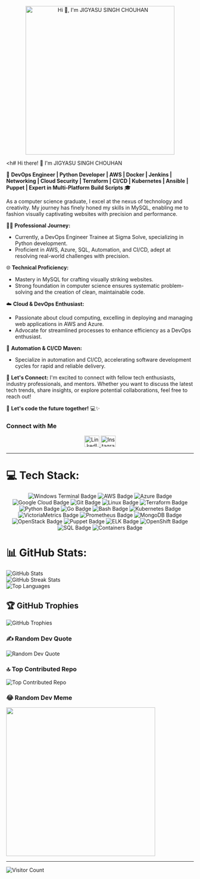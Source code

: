<p align="center">
  <img alt="Hi 👋, I'm JIGYASU SINGH CHOUHAN" src="https://user-images.githubusercontent.com/55389276/140866485-8fb1c876-9a8f-4d6a-98dc-08c4981eaf70.gif" width="400">
</p>

<h# Hi there! 👋 I'm JIGYASU SINGH CHOUHAN

🚀 **DevOps Engineer | Python Developer | AWS | Docker | Jenkins | Networking | Cloud Security | Terraform | CI/CD | Kubernetes | Ansible | Puppet | Expert in Multi-Platform Build Scripts** 🎓

As a computer science graduate, I excel at the nexus of technology and creativity. My journey has finely honed my skills in MySQL, enabling me to fashion visually captivating websites with precision and performance.

👩‍💻 **Professional Journey:**
- Currently, a DevOps Engineer Trainee at Sigma Solve, specializing in Python development.
- Proficient in AWS, Azure, SQL, Automation, and CI/CD, adept at resolving real-world challenges with precision.

🌐 **Technical Proficiency:**
- Mastery in MySQL for crafting visually striking websites.
- Strong foundation in computer science ensures systematic problem-solving and the creation of clean, maintainable code.

☁️ **Cloud & DevOps Enthusiast:**
- Passionate about cloud computing, excelling in deploying and managing web applications in AWS and Azure.
- Advocate for streamlined processes to enhance efficiency as a DevOps enthusiast.

🤖 **Automation & CI/CD Maven:**
- Specialize in automation and CI/CD, accelerating software development cycles for rapid and reliable delivery.

🤝 **Let's Connect:**
I'm excited to connect with fellow tech enthusiasts, industry professionals, and mentors. Whether you want to discuss the latest tech trends, share insights, or explore potential collaborations, feel free to reach out!

🚀 **Let's code the future together!** 💻✨


### Connect with Me

<p align="center">
  <a href="https://linkedin.com/in/jigyasusinghchouahn" target="blank">
    <img src="https://raw.githubusercontent.com/rahuldkjain/github-profile-readme-generator/master/src/images/icons/Social/linked-in-alt.svg" alt="LinkedIn" height="30" width="40">
  </a>
  <a href="https://instagram.com/jigyasu_singh_" target="blank">
    <img src="https://raw.githubusercontent.com/rahuldkjain/github-profile-readme-generator/master/src/images/icons/Social/instagram.svg" alt="Instagram" height="30" width="40">
  </a>

---


# 💻 Tech Stack:
<div align="center">
  <img src="https://img.shields.io/badge/Windows%20Terminal-%234D4D4D.svg?style=for-the-badge&logo=windows-terminal&logoColor=white" alt="Windows Terminal Badge">
  <img src="https://img.shields.io/badge/AWS-%23FF9900.svg?style=for-the-badge&logo=amazon-aws&logoColor=white" alt="AWS Badge">
  <img src="https://img.shields.io/badge/Azure-%230072C6.svg?style=for-the-badge&logo=microsoft-azure&logoColor=white" alt="Azure Badge">
  <img src="https://img.shields.io/badge/Google%20Cloud-%234285F4.svg?style=for-the-badge&logo=google-cloud&logoColor=white" alt="Google Cloud Badge">
  <img src="https://img.shields.io/badge/Git-fc6d26?style=for-the-badge&logo=git&logoColor=white" alt="Git Badge">
  <img src="https://img.shields.io/badge/Linux-FCC624?style=for-the-badge&logo=linux&logoColor=black" alt="Linux Badge">
  <img src="https://img.shields.io/badge/Terraform-%235835CC.svg?style=for-the-badge&logo=terraform&logoColor=white" alt="Terraform Badge">
  <img src="https://img.shields.io/badge/Python-3776AB?style=for-the-badge&logo=python&logoColor=white" alt="Python Badge">
  <img src="https://img.shields.io/badge/Go-00ADD8?style=for-the-badge&logo=go&logoColor=white" alt="Go Badge">
  <img src="https://img.shields.io/badge/Bash-4EAA25?style=for-the-badge&logo=gnu-bash&logoColor=white" alt="Bash Badge">
  <img src="https://img.shields.io/badge/Kubernetes-326CE5?style=for-the-badge&logo=kubernetes&logoColor=white" alt="Kubernetes Badge">
  <img src="https://img.shields.io/badge/VictoriaMetrics-64b0f9?style=for-the-badge&logo=victoria-metrics&logoColor=white" alt="VictoriaMetrics Badge">
  <img src="https://img.shields.io/badge/Prometheus-E6522C?style=for-the-badge&logo=prometheus&logoColor=white" alt="Prometheus Badge">
  <img src="https://img.shields.io/badge/MongoDB-47A248?style=for-the-badge&logo=mongodb&logoColor=white" alt="MongoDB Badge">
  <img src="https://img.shields.io/badge/OpenStack-ED1944?style=for-the-badge&logo=openstack&logoColor=white" alt="OpenStack Badge">
  <img src="https://img.shields.io/badge/Puppet-FFAE1A?style=for-the-badge&logo=puppet&logoColor=black" alt="Puppet Badge">
  <img src="https://img.shields.io/badge/ELK-005571?style=for-the-badge&logo=elastic&logoColor=white" alt="ELK Badge">
  <img src="https://img.shields.io/badge/OpenShift-EE0000?style=for-the-badge&logo=red-hat-open-shift&logoColor=white" alt="OpenShift Badge">
  <img src="https://img.shields.io/badge/SQL-003B57?style=for-the-badge&logo=sql&logoColor=white" alt="SQL Badge">
  <img src="https://img.shields.io/badge/Containers-2496ED?style=for-the-badge&logo=docker&logoColor=white" alt="Containers Badge">
</div> 


# 📊 GitHub Stats:
![GitHub Stats](https://github-readme-stats.vercel.app/api?username=Jigyasusinghchouhan&theme=dark&hide_border=false&include_all_commits=true&count_private=true)<br/>
![GitHub Streak Stats](https://github-readme-streak-stats.herokuapp.com/?user=Jigyasusinghchouhan&theme=dark&hide_border=false)<br/>
![Top Languages](https://github-readme-stats.vercel.app/api/top-langs/?username=Jigyasusinghchouhan&theme=dark&hide_border=false&include_all_commits=true&count_private=true&layout=compact)

## 🏆 GitHub Trophies
![GitHub Trophies](https://github-profile-trophy.vercel.app/?username=Jigyasusinghchouhan&theme=radical&no-frame=false&no-bg=false&margin-w=4)

### ✍️ Random Dev Quote
![Random Dev Quote](https://quotes-github-readme.vercel.app/api?type=horizontal&theme=radical)

### 🔝 Top Contributed Repo
![Top Contributed Repo](https://github-contributor-stats.vercel.app/api?username=Jigyasusinghchouhan&limit=5&theme=dark&combine_all_yearly_contributions=true)

### 😂 Random Dev Meme
<img src='https://randommeme-five.vercel.app/' style="height: 400px;"/>

---
![Visitor Count](https://visitcount.itsvg.in/api?id=Jigyasusinghchouhan&icon=0&color=0)

<!--  created by Jigyasu ) -->

